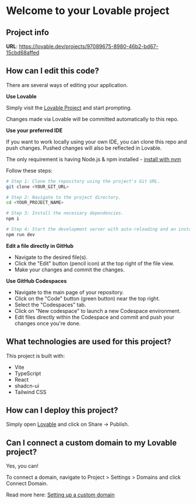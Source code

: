 # Welcome to your Lovable project

## Project info

**URL**: https://lovable.dev/projects/97089675-8980-46b2-bd67-15cbd68affed

## How can I edit this code?

There are several ways of editing your application.

**Use Lovable**

Simply visit the [Lovable Project](https://lovable.dev/projects/97089675-8980-46b2-bd67-15cbd68affed) and start prompting.

Changes made via Lovable will be committed automatically to this repo.

**Use your preferred IDE**

If you want to work locally using your own IDE, you can clone this repo and push changes. Pushed changes will also be reflected in Lovable.

The only requirement is having Node.js & npm installed - [install with nvm](https://github.com/nvm-sh/nvm#installing-and-updating)

Follow these steps:

```sh
# Step 1: Clone the repository using the project's Git URL.
git clone <YOUR_GIT_URL>

# Step 2: Navigate to the project directory.
cd <YOUR_PROJECT_NAME>

# Step 3: Install the necessary dependencies.
npm i

# Step 4: Start the development server with auto-reloading and an instant preview.
npm run dev
```

**Edit a file directly in GitHub**

- Navigate to the desired file(s).
- Click the "Edit" button (pencil icon) at the top right of the file view.
- Make your changes and commit the changes.

**Use GitHub Codespaces**

- Navigate to the main page of your repository.
- Click on the "Code" button (green button) near the top right.
- Select the "Codespaces" tab.
- Click on "New codespace" to launch a new Codespace environment.
- Edit files directly within the Codespace and commit and push your changes once you're done.

## What technologies are used for this project?

This project is built with:

- Vite
- TypeScript
- React
- shadcn-ui
- Tailwind CSS

## How can I deploy this project?

Simply open [Lovable](https://lovable.dev/projects/97089675-8980-46b2-bd67-15cbd68affed) and click on Share -> Publish.

## Can I connect a custom domain to my Lovable project?

Yes, you can!

To connect a domain, navigate to Project > Settings > Domains and click Connect Domain.

Read more here: [Setting up a custom domain](https://docs.lovable.dev/tips-tricks/custom-domain#step-by-step-guide)
